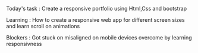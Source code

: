 Today's task : Create a responsive portfolio using Html,Css and bootstrap

Learning : How to create a responsive web app for different screen sizes and learn scroll on animations

Blockers : Got stuck on misaligned on mobile devices overcome by learning responsivness

 
